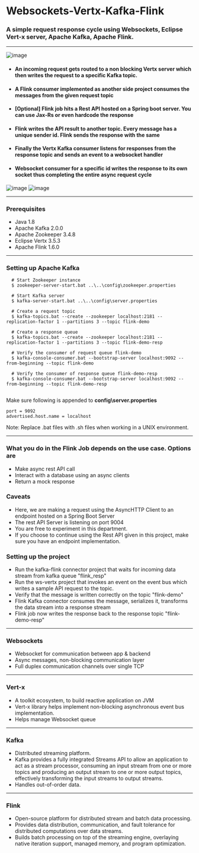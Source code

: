 # Websockets-Vertx-Kafka-Flink
### A simple request response cycle using Websockets, Eclipse Vert-x server, Apache Kafka, Apache Flink. ###
---

![image](https://user-images.githubusercontent.com/12872673/45586253-6a12ce00-b911-11e8-9508-3536f101717c.png)

* #### An incoming request gets routed to a non blocking Vertx server which then writes the request to a specific Kafka topic. ####
* #### A Flink consumer implemented as another side project consumes the messages from the given request topic ####
* #### [Optional] Flink job hits a Rest API hosted on a Spring boot server. You can use Jax-Rs or even hardcode the response ####
* #### Flink writes the API result to another topic. Every message has a unique sender id. Flink sends the response with the same ####
* #### Finally the Vertx Kafka consumer listens for responses from the response topic and sends an event to a websocket handler  ####
* #### Websocket consumer for a specific id writes the response to its own socket thus completing the entire async request cycle ####


![image](https://user-images.githubusercontent.com/12872673/45586212-78acb580-b910-11e8-9d7a-9a3a85f22419.png)                             ![image](https://user-images.githubusercontent.com/12872673/45586233-ebb62c00-b910-11e8-9fc7-d48a73bcd31d.png)

---
### Prerequisites ###
* Java 1.8
* Apache Kafka 2.0.0
* Apache Zookeeper 3.4.8
* Eclipse Vertx 3.5.3
* Apache Flink 1.6.0
---


### Setting up Apache Kafka ###
```
  # Start Zookeeper instance 
  $ zookeeper-server-start.bat ..\..\config\zookeeper.properties
  
  # Start Kafka server
  $ kafka-server-start.bat ..\..\config\server.properties
  
  # Create a request topic
  $ kafka-topics.bat --create --zookeeper localhost:2181 --replication-factor 1 --partitions 3 --topic flink-demo

  # Create a response queue
  $ kafka-topics.bat --create --zookeeper localhost:2181 --replication-factor 1 --partitions 3 --topic flink-demo-resp
  
  # Verify the consumer of request queue flink-demo
  $ kafka-console-consumer.bat --bootstrap-server localhost:9092 --from-beginning --topic flink-demo

  # Verify the consumer of response queue flink-demo-resp
  $ kafka-console-consumer.bat --bootstrap-server localhost:9092 --from-beginning --topic flink-demo-resp
  
```
 Make sure following is appended to **config\server.properties**
 ```
 port = 9092
 advertised.host.name = localhost 
 ```
 
 Note: Replace .bat files with .sh files when working in a UNIX environment.
 
 ---
 
 ### What you do in the Flink Job depends on the use case. Options are ###
* Make async rest API call
* Interact with a database using an async clients
* Return a mock response

### Caveats ###
* Here, we are making a request using the AsyncHTTP Client to an endpoint hosted on a Spring Boot Server
* The rest API Server is listening on port 9004
* You are free to experiment in this department.
* If you choose to continue using the Rest API given in this project, make sure you have an endpoint implementation.
 
 ### Setting up the project ###
 * Run the kafka-flink connector project that waits for incoming data stream from kafka queue "flink_resp"
 * Run the ws-vertx project that invokes an event on the event bus which writes a sample API request to the topic.
 * Verify that the message is written correctly on the topic "flink-demo"
 * Flink Kafka connector consumes the message, serializes it, transforms the data stream into a response stream
 * Flink job now writes the response back to the response topic "flink-demo-resp"


----
### Websockets ###
* Websocket for communication between app & backend
* Async messages, non-blocking communication layer
* Full duplex communication channels over single TCP

---
### Vert-x ###
* A toolkit ecosystem, to build reactive application on JVM
* Vert-x library helps implement non-blocking asynchronous event bus implementation.
* Helps manage Websocket queue

---
### Kafka ###
* Distributed streaming platform.
* Kafka provides a fully integrated Streams API to allow an application to act as a stream processor, consuming an input stream from one or more topics and producing an output stream to one or more output topics, effectively transforming the input streams to output streams.
* Handles out-of-order data.

---
### Flink ###
* Open-source platform for distributed stream and batch data processing.
* Provides data distribution, communication, and fault tolerance for distributed computations over data streams. 
* Builds batch processing on top of the streaming engine, overlaying native iteration support, managed memory, and program optimization.
